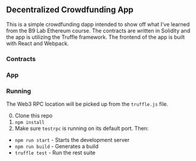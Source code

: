 ## Decentralized Crowdfunding App

This is a simple crowdfunding dapp intended to show off what I've learned from the B9 Lab Ethereum course. The contracts are written in Solidity and the app is utilizing the Truffle framework. The frontend of the app is built with React and Webpack. 

### Contracts



### App



### Running

The Web3 RPC location will be picked up from the `truffle.js` file.

0. Clone this repo
0. `npm install`
0. Make sure `testrpc` is running on its default port. Then:
  - `npm run start` - Starts the development server
  - `npm run build` - Generates a build
  - `truffle test` - Run the rest suite
